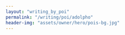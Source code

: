 ```yaml
---
layout: "writing_by_poi"
permalink: "/writing/poi/adolpho"
header-img: "assets/owner/hero/pois-bg.jpg"
---
```


